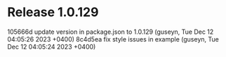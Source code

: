 # Release 1.0.129

105666d update version in package.json to 1.0.129 (guseyn, Tue Dec 12 04:05:26 2023 +0400)
8c4d5ea fix style issues in example (guseyn, Tue Dec 12 04:05:24 2023 +0400)
